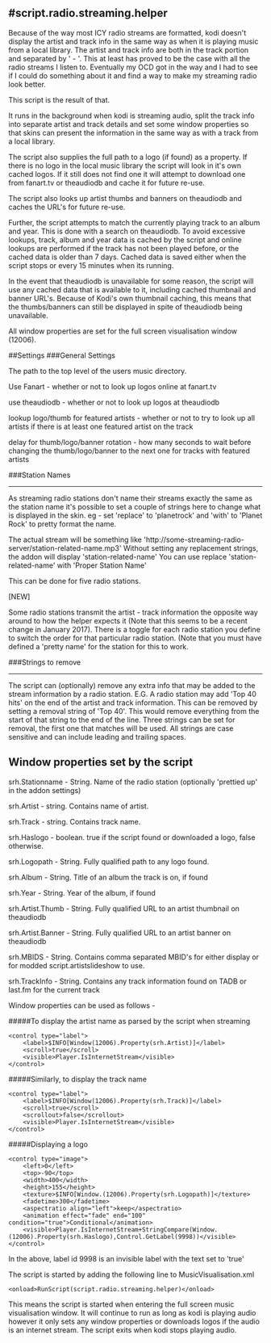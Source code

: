 #script.radio.streaming.helper
-----------------------------

Because of the way most ICY radio streams are formatted, kodi doesn't display the artist
and track info in the same way as when it is playing music from a local library.  The artist
and track info are both in the track portion and separated by ' - '.  This at least has proved
to be the case with all the radio streams I listen to.  Eventually my OCD got in the way and I
had to see if I could do something about it and find a way to make my streaming radio look better.

This script is the result of that.

It runs in the background when kodi is streaming audio, split the track info into 
separate artist and track details and set some window properties so that skins can present the 
information in the same way as with a track from a local library.

The script also supplies the full path to a logo (if found) as a property.  If there is no logo in
the local music library the script will look in it's own cached logos.  If it still does not find
one it will attempt to download one from fanart.tv or theaudiodb and cache it for future re-use.

The script also looks up artist thumbs and banners on theaudiodb and caches the URL's for future re-use.

Further, the script attempts to match the currently playing track to an album and year.  This is done with
a search on theaudiodb.  To avoid excessive lookups, track, album and year data is cached by the script and online
lookups are performed if the track has not been played before, or the cached data is older than 7 days.
Cached data is saved either when the script stops or every 15 minutes when its running.

In the event that theaudiodb is unavailable for some reason, the script will use any cached data that is available to it,
including cached thumbnail and banner URL's.  Because of Kodi's own thumbnail caching, this means that the thumbs/banners can
still be displayed in spite of theaudiodb being unavailable.

All window properties are set for the full screen visualisation window (12006).

##Settings
###General Settings

The path to the top level of the users music directory.

Use Fanart - whether or not to look up logos online at fanart.tv

use theaudiodb - whether or not to look up logos at theaudiodb

lookup logo/thumb for featured artists - whether or not to try to look up all artists if there is at least one featured artist on the track

delay for thumb/logo/banner rotation - how many seconds to wait before changing the thumb/logo/banner to the next one for tracks with featured artists



###Station Names
***

As streaming radio stations don't name their streams exactly the same as the station name
it's possible to set a couple of strings here to change what is displayed in the skin.
eg - set 'replace' to 'planetrock' and 'with' to 'Planet Rock' to pretty format the name.

The actual stream will be something like 'http://some-streaming-radio-server/station-related-name.mp3'
Without setting any replacement strings, the addon will display 'station-related-name'
You can use replace 'station-related-name' with 'Proper Station Name'

This can be done for five radio stations.

[NEW]

Some radio stations transmit the artist - track information the opposite way around to how the helper expects it (Note that this seems to be a recent change in January 2017).  There is a toggle for each radio station you define to switch the order for that particular radio station.  (Note that you must have defined a 'pretty name' for the station for this to work.

###Strings to remove
***

The script can (optionally) remove any extra info that may be added to the stream information by a radio station.
E.G. A radio station may add 'Top 40 hits' on the end of the artist and track information.  This can be removed by setting
a removal string of 'Top 40'.  This would remove everything from the start of that string to the end of the line.  Three strings
can be set for removal, the first one that matches will be used.  All strings are case sensitive and can include leading and
trailing spaces.

Window properties set by the script
---

srh.Stationname - String.  Name of the radio station (optionally 'prettied up' in the addon settings)

srh.Artist - string. Contains name of artist.

srh.Track - string. Contains track name.

srh.Haslogo - boolean. true if the script found or downloaded a logo, false otherwise.

srh.Logopath - String. Fully qualified path to any logo found.

srh.Album - String. Title of an album the track is on, if found

srh.Year - String. Year of the album, if found

srh.Artist.Thumb - String. Fully qualified URL to an artist thumbnail on theaudiodb

srh.Artist.Banner - String. Fully qualified URL to an artist banner on theaudiodb

srh.MBIDS - String. Contains comma separated MBID's for either display or for modded script.artistslideshow to use.

srh.TrackInfo - String. Contains any track information found on TADB or last.fm for the current track

Window properties can be used as follows -

#####To display the artist name as parsed by the script when streaming

```
<control type="label">
    <label>$INFO[Window(12006).Property(srh.Artist)]</label>
    <scroll>true</scroll>
    <visible>Player.IsInternetStream</visible>
</control>
```

#####Similarly, to display the track name 

```
<control type="label">
    <label>$INFO[Window(12006).Property(srh.Track)]</label>
    <scroll>true</scroll>
    <scrollout>false</scrollout>
    <visible>Player.IsInternetStream</visible>
</control>
```

#####Displaying a logo

```
<control type="image">
    <left>0</left>
    <top>-90</top>
    <width>400</width>
    <height>155</height>
    <texture>$INFO[Window.(12006).Property(srh.Logopath)]</texture>
    <fadetime>300</fadetime>
    <aspectratio align="left">keep</aspectratio>
    <animation effect="fade" end="100" condition="true">Conditional</animation>
    <visible>Player.IsInternetStream+StringCompare(Window.(12006).Property(srh.Haslogo),Control.GetLabel(9998))</visible>
</control>
```

In the above, label id 9998 is an invisible label with the text set to 'true'


The script is started by adding the following line to MusicVisualisation.xml
```
<onload>RunScript(script.radio.streaming.helper)</onload>
```
This means the script is started when entering the full screen music visualisation window.  It will
continue to run as long as kodi is playing audio however it only sets any window properties or downloads
logos if the audio is an internet stream.  The script exits when kodi stops playing audio.

